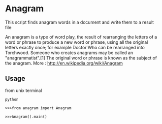 # Anagram

This script finds anagram words in a document and write them to a result file

An anagram is a type of word play, the result of rearranging the letters of a word or phrase to produce a new word or phrase, using all the original letters exactly once; for example Doctor Who can be rearranged into Torchwood. Someone who creates anagrams may be called an "anagrammatist".[1] The original word or phrase is known as the subject of the anagram.
More : http://en.wikipedia.org/wiki/Anagram

## Usage

from unix terminal

`python`

`>>>from anagram import Anagram`

`>>>Anagram().main()`